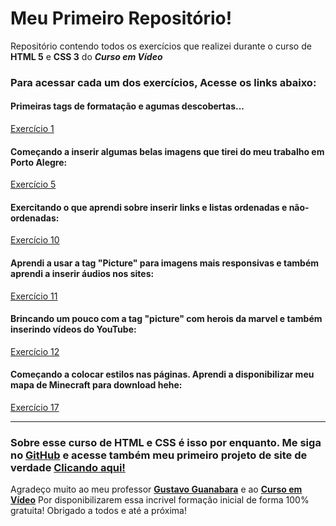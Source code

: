 # Meu Primeiro Repositório!

Repositório contendo todos os exercícios que realizei durante o curso de **HTML 5** e **CSS 3** do __*Curso em Vídeo*__

### Para acessar cada um dos exercícios, Acesse os links abaixo:

#### Primeiras tags de formatação e agumas descobertas...
[Exercício 1](https://nicolascoutochaves.github.io/Curso-de-HTML-CSS/exercicios/ex001/index.html)


#### Começando a inserir algumas belas imagens que tirei do meu trabalho em Porto Alegre:
[Exercício 5](https://nicolascoutochaves.github.io/Curso-de-HTML-CSS/exercicios/ex005/index.html)


#### Exercitando o que aprendi sobre inserir links e listas ordenadas e não-ordenadas:
[Exercício 10](https://nicolascoutochaves.github.io/Curso-de-HTML-CSS/exercicios/ex010/index.html)


#### Aprendi a usar a tag "Picture" para imagens mais responsivas e também aprendi a inserir áudios nos sites:
[Exercício 11](https://nicolascoutochaves.github.io/Curso-de-HTML-CSS/exercicios/ex011/index.html)


#### Brincando um pouco com a tag "picture" com herois da marvel e também inserindo vídeos do YouTube:
[Exercício 12](https://nicolascoutochaves.github.io/Curso-de-HTML-CSS/exercicios/ex012/index.html)


#### Começando a colocar estilos nas páginas. Aprendi a disponibilizar meu mapa de Minecraft para download hehe:
[Exercício 17](https://nicolascoutochaves.github.io/Curso-de-HTML-CSS/exercicios/ex017/index.html)

***
### Sobre esse curso de HTML e CSS é isso por enquanto. Me siga no [GitHub](https://github.com/nicolascoutochaves) e acesse também meu primeiro projeto de site de verdade [Clicando aqui!](https://nicolascoutochaves.github.io/projeto-site-android/)


Agradeço muito ao meu professor **[Gustavo Guanabara](https://github.com/professorguanabara)** e ao **[Curso em Vídeo](https://www.cursoemvideo.com/)** Por disponibilizarem essa incrivel formação inicial de forma 100% gratuita! Obrigado a todos e até a próxima!

